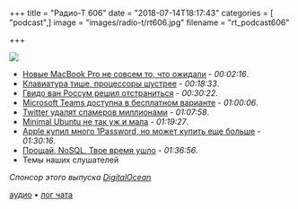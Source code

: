 +++
title = "Радио-Т 606"
date = "2018-07-14T18:17:43"
categories = [ "podcast",]
image = "images/radio-t/rt606.jpg"
filename = "rt_podcast606"

+++

![](https://radio-t.com/images/radio-t/rt606.jpg)

- [Новые MacBook Pro не совсем то, что ожидали](https://techcrunch.com/2018/07/12/apples-macbook-refresh-puts-the-focus-back-on-creative-pros/) - *00:02:16*.
- [Клавиатура тише, процессоры шустрее](https://www.theverge.com/2018/7/12/17563640/apple-macbook-pro-touchbar-2018-intel-processor-siri-true-tone) - *00:18:33*.
- [Гвидо ван Россум решил отстраниться](http://www.opennet.ru/opennews/art.shtml?num=48959) - *00:30:22*.
- [Microsoft Teams доступна в бесплатном варианте](https://techcrunch.com/2018/07/12/microsoft-teams-gets-a-free-version/) - *01:00:06*.
- [Twitter удалят спамеров миллионами](https://gizmodo.com/twitter-is-suspending-more-than-one-million-accounts-pe-1827409235) - *01:07:58*.
- [Minimal Ubuntu не так уж и мала](https://blog.ubuntu.com/2018/07/09/minimal-ubuntu-released) - *01:19:27*.
- [Apple купил много 1Password, но может купить еще больше](https://bgr.com/2018/07/10/apple-1password-acquisition-deal/amp/) - *01:30:16*.
- [Прощай, NoSQL. Твое время ушло](http://blog.memsql.com/nosql/) - *01:36:56*.
- Темы наших слушателей

*Спонсор этого выпуска [DigitalOcean](https://do.co/radiot)*


[аудио](https://cdn.radio-t.com/rt_podcast606.mp3) • [лог чата](http://chat.radio-t.com/logs/radio-t-606.html)
<audio src="https://cdn.radio-t.com/rt_podcast606.mp3" preload="none"></audio>

